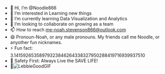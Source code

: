 - 👋 Hi, I’m @Noodle866
- 👀 I’m interested in Learning new things
- 🌱 I’m currently learning Data Visualization and Analytics
- 💞️ I’m looking to collaborate on growing as a team
- 📫 How to reach me-noah.stevenson866@outlook.com
- 😄 Pronoun-Noah, or any male pronouns. My friends call me Noodle, or anyother fun nicknames.
- ⚡ Fun fact: 3.14159265358979323846264338327950288419716939937510
- 🦺 Safety First: Always Live the SAVE LIFE!
- 🍜![LebbieGoodGIF](https://github.com/user-attachments/assets/3f9d2eba-8af3-46a2-85a9-31047f3ecd4f) 
